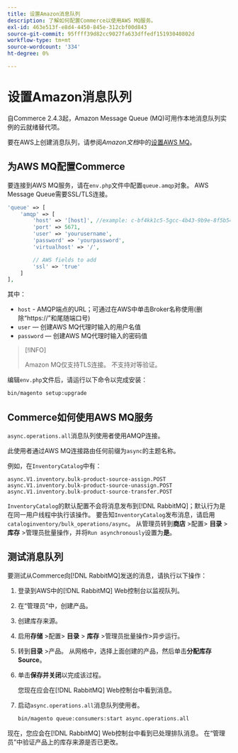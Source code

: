 ```yaml
---
title: 设置Amazon消息队列
description: 了解如何配置Commerce以使用AWS MQ服务。
exl-id: 463e513f-e8d4-4450-845e-312cbf00d843
source-git-commit: 95ffff39d82cc9027fa633dffedf15193040802d
workflow-type: tm+mt
source-wordcount: '334'
ht-degree: 0%

---
```


# 设置Amazon消息队列

自Commerce 2.4.3起，Amazon Message Queue (MQ)可用作本地消息队列实例的云就绪替代项。

要在AWS上创建消息队列，请参阅&#x200B;_Amazon文档_&#x200B;中的[设置AWS MQ](https://docs.aws.amazon.com/amazon-mq/latest/developer-guide/amazon-mq-setting-up.html)。

## 为AWS MQ配置Commerce

要连接到AWS MQ服务，请在`env.php`文件中配置`queue.amqp`对象。
AWS Message Queue需要SSL/TLS连接。

```php
'queue' => [
    'amqp' => [
        'host' => '[host]', //example: c-bf4kk1c5-5gcc-4b43-9b9e-8f5b54d234.mq.us-west-3.amazonaws.com
        'port' => 5671,
        'user' => 'yourusername',
        'password' => 'yourpassword',
        'virtualhost' => '/',

        // AWS fields to add
        'ssl' => 'true'
    ]
],
```

其中：

- `host` - AMQP端点的URL；可通过在AWS中单击Broker名称使用(删除“https://”和尾随端口号)
- `user` — 创建AWS MQ代理时输入的用户名值
- `password` — 创建AWS MQ代理时输入的密码值

>[!INFO]
>
>Amazon MQ仅支持TLS连接。 不支持对等验证。

编辑`env.php`文件后，请运行以下命令以完成安装：

```bash
bin/magento setup:upgrade
```

## Commerce如何使用AWS MQ服务

`async.operations.all`消息队列使用者使用AMQP连接。

此使用者通过AWS MQ连接路由任何前缀为`async`的主题名称。

例如，在`InventoryCatalog`中有：

```text
async.V1.inventory.bulk-product-source-assign.POST
async.V1.inventory.bulk-product-source-unassign.POST
async.V1.inventory.bulk-product-source-transfer.POST
```

`InventoryCatalog`的默认配置不会将消息发布到[!DNL RabbitMQ]；默认行为是在同一用户线程中执行该操作。 要告知`InventoryCatalog`发布消息，请启用`cataloginventory/bulk_operations/async`。 从管理员转到&#x200B;**商店** >配置> **目录** > **库存** >管理员批量操作，并将`Run asynchronously`设置为&#x200B;**是**。

## 测试消息队列

要测试从Commerce向[!DNL RabbitMQ]发送的消息，请执行以下操作：

1. 登录到AWS中的[!DNL RabbitMQ] Web控制台以监视队列。
1. 在“管理员”中，创建产品。
1. 创建库存来源。
1. 启用&#x200B;**存储** >配置> **目录** > **库存** >管理员批量操作>异步运行。
1. 转到&#x200B;**目录** >产品。 从网格中，选择上面创建的产品，然后单击&#x200B;**分配库存Source**。
1. 单击&#x200B;**保存并关闭**&#x200B;以完成该过程。

   您现在应会在[!DNL RabbitMQ] Web控制台中看到消息。

1. 启动`async.operations.all`消息队列使用者。

   ```bash
   bin/magento queue:consumers:start async.operations.all
   ```

现在，您应会在[!DNL RabbitMQ] Web控制台中看到已处理排队消息。
在“管理员”中验证产品上的库存来源是否已更改。
